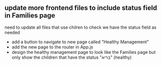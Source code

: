 update more frontend files to include status field in Families page
---
need to update all files that use chilren to check we have the status field as needed
- add a button to navigate to new page called "Healthy Management"
- add the new page to the router in App.js
- design the healthy management page to look like the Families page but only show the children that have the status "בריא" (healthy)